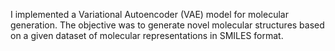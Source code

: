 I implemented a Variational Autoencoder (VAE) model for molecular generation. The objective was to generate novel molecular structures based on a given dataset of molecular representations in SMILES format. 
